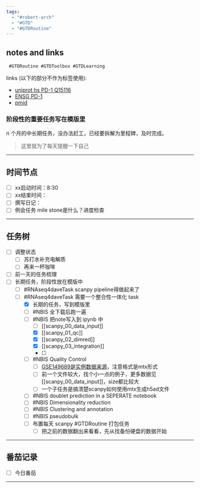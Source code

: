 ```yaml
---
tags:
  - "#robert-arch"
  - "#GTD"
  - "#GTDRoutine"
---
```

## notes and links
```
 #GTDRoutine #GTDToolbox #GTDLearning
```

links (以下的部分不作为标签使用):

- [uniprot hs PD-1 Q15116](https://www.uniprot.org/uniprotkb/Q15116/)
- [ENSG PD-1](https://www.ensembl.org/Homo_sapiens/geneview?gene=ENSG00000188389)
- [pmid ](https://pubmed.ncbi.nlm.nih.gov/)

### 阶段性的重要任务写在模版里

n 个月的中长期任务，没办法赶工，已经要拆解为里程碑，及时完成。
> 这里就为了每天提醒一下自己

---
## 时间节点

- [ ] xx启动时间：8:30
- [ ] xx结束时间：
- [ ] 撰写日记：
- [ ] 例会任务 mile stone是什么？进度检查

---
## 任务树

- [ ] 调整状态
	- [ ] 苏打水补充电解质
	 - [ ] 再来一杯咖啡
- [ ] 前一天的任务梳理
- [ ] 长期任务，阶段性放在模版中
  - [ ] #RNAseq4daveTask scanpy pipeline得做起来了
  - [ ] #RNAseq4daveTask 需要一个整合性一体化 task
    - [x] 长期的任务，写到模版里
    - [ ] #NBIS 全下载后跑一遍
    - [ ] #NBIS 把note写入到 ipynb 中
	    - [ ] [[scanpy_00_data_input]]
	    - [x] [[scanpy_01_qc]]
	    - [x] [[scanpy_02_dimred]]
	    - [x] [[scanpy_03_integration]]
	    - [ ] 
    - [ ] #NBIS Quality Control
	    - [ ] [GSE149689是实例数据来源](https://www.ncbi.nlm.nih.gov/geo/query/acc.cgi?acc=GSE149689)，注意格式是mtx形式 
	    - [ ] 前一个文件较大，找个小一点的例子，更多数据见[[scanpy_00_data_input]]，size都比较大
	    - [ ] 一个子任务是搞清楚scanpy如何使用mtx生成h5ad文件
    - [ ] #NBIS doublet prediction in a SEPERATE notebook
    - [ ] #NBIS Dimensionality reduction
    - [ ] #NBIS Clustering and annotation
    - [ ] #NBIS pseudobulk
    - [ ] 布置每天 scanpy #GTDRoutine 打包任务
	    - [ ] 把之前的数据翻出来看看，先从找备份硬盘的数据开始
    
---
## 番茄记录

- [ ] 今日番茄

---

